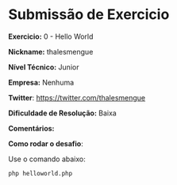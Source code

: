 # Submissão de Exercicio

**Exercicio:** 0 - Hello World

**Nickname:** thalesmengue

**Nível Técnico:**  Junior

**Empresa:**  Nenhuma 

**Twitter**: https://twitter.com/thalesmengue

**Dificuldade de Resolução:**  Baixa 

**Comentários:**

**Como rodar o desafio**: 

Use o comando abaixo: 
```bash
php helloworld.php 
```